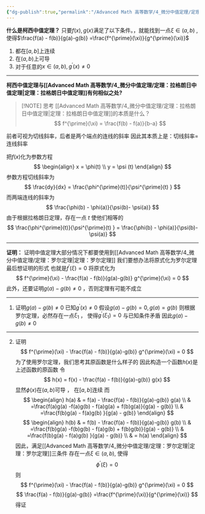 ```yaml
---
{"dg-publish":true,"permalink":"/Advanced Math 高等数学/4_微分中值定理/定理：柯西中值定理/","tags":["微积分","定理"]}
---
```


**什么是柯西中值定理？**
只要$f(x) , g(x)$满足了以下条件。，就能找到一点$\xi \in (a,b)$ , 使得$\frac{f(a) - f(b)}{g(a)-g(b)}  =\frac{f^{\prime}(\xi)}{g^{\prime}(\xi)}$
1. 都在$[a,b]$上连续
2. 在$(a,b)$上可导
3. 对于任意的$x \in (a,b) , g^{\prime}(x) \ne 0$

___
**柯西中值定理与[[Advanced Math 高等数学/4_微分中值定理/定理：拉格朗日中值定理\|定理：拉格朗日中值定理]]有何相似之处?**

> [!NOTE] 思考
> [[Advanced Math 高等数学/4_微分中值定理/定理：拉格朗日中值定理\|定理：拉格朗日中值定理]]的本质是什么？
> $$ 
> f^{\prime}(\xi) = \frac{f(b) - f(a)}{b-a} 
> $$

前者可视为切线斜率，后者是两个端点的连线的斜率
因此其本质上是：切线斜率=连线斜率

把$f(x)$化为参数方程
$$
\begin{align}
x = \phi(t) \\
y = \psi (t)
\end{align}
$$
参数方程切线斜率为
$$
\frac{dy}{dx} = \frac{\phi^{\prime}(t)}{\psi^{\prime}(t) }
$$
而两端连线的斜率为
$$
\frac{\phi(b) - \phi(a)}{\psi(b)- \psi(a)}
$$
由于根据拉格朗日定理，存在一点 $t$ 使他们相等的
$$
\frac{\phi^{\prime}(t)}{\psi^{\prime}(t) } = \frac{\phi(b) - \phi(a)}{\psi(b)- \psi(a)}
$$
___
**证明：**
证明中值定理大部分情况下都要使用到[[Advanced Math 高等数学/4_微分中值定理/定理：罗尔定理\|定理：罗尔定理]]
我们要想办法将原式化为罗尔定理最后想证明的形式
也就是$f^{\prime}(\xi) = 0$
将原式化为
$$
f^{\prime}(\xi) -  \frac{f(a) - f(b)}{g(a)-g(b)} g^{\prime}(\xi) = 0 
$$
此外，还要证明$g(a) - g(b) \ne 0$ ，否则定理有可能不成立
___
1. 证明$g(a) - g(b) \ne 0$
已知$g^{\prime}(x) \ne 0$
假设$g(a) - g(b) = 0 , g(a) = g(b)$
则根据罗尔定理，必然存在一点$\xi_{1}$ ， 使得$g^{\prime}(\xi_{1}) = 0$
与已知条件矛盾
因此$g(a) - g(b) \ne 0$
___
2. 证明
$$
f^{\prime}(\xi) -  \frac{f(a) - f(b)}{g(a)-g(b)} g^{\prime}(\xi) = 0 
$$
为了使用罗尔定理，我们思考其原函数是什么样子的
因此构造一个函数$h(x)$是上述函数的原函数
令
$$
h(x) = f(x) -  \frac{f(a) - f(b)}{g(a)-g(b)} g(x)
$$
显然$\phi(x)$在$(a,b)$可导 ， 在$[a,b]$连续
而
$$
\begin{align}
h(a)  & = f(a) -  \frac{f(a) - f(b)}{g(a)-g(b)} g(a) \\
 & =\frac{f(a)g(a) -f(a)g(b) - f(a)g(a) + f(b)g(a)}{g(a) - g(b)} \\
 & =\frac{f(b)g(a) - f(a)g(b) }{g(a) - g(b)}
\end{align}
$$
$$
\begin{align}
h(b)  & = f(b) -  \frac{f(a) - f(b)}{g(a)-g(b)} g(b) \\
 & =\frac{f(b)g(a) -f(b)g(b) - f(a)g(b) + f(b)g(b)}{g(a) - g(b)} \\
 & =\frac{f(b)g(a) - f(a)g(b) }{g(a) - g(b)} \\
 & = h(a)
\end{align}
$$
因此，满足[[Advanced Math 高等数学/4_微分中值定理/定理：罗尔定理\|定理：罗尔定理]]三条件
存在一点$\xi \in (a,b) ,$  使得
$$
\phi^{\prime}(\xi) = 0 
$$
则
$$
f^{\prime}(\xi) -  \frac{f(a) - f(b)}{g(a)-g(b)} g^{\prime}(\xi) = 0 
$$
$$
\frac{f(a) - f(b)}{g(a)-g(b)}  =\frac{f^{\prime}(\xi)}{g^{\prime}(\xi)}
$$
得证

